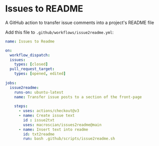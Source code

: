 # Issues to README
A GitHub action to transfer issue comments into a project's README file

Add this file to `.github/workflows/issue2readme.yml`:
```YAML
name: Issues to Readme

on: 
  workflow_dispatch:
  issues:
    types: [closed]
  pull_request_target: 
    types: [opened, edited]
    
jobs: 
  issue2readme: 
    runs-on: ubuntu-latest
    name: Transfer issue posts to a section of the front-page
    
    steps: 
      - uses: actions/checkout@v3
      - name: Create issue text
	    id : issue2txt
	    uses: macroscian/issues2readme@main
	  - name: Insert text into readme
	    id: txt2readme
		run: bash .github/scripts/issue2readme.sh 
```

